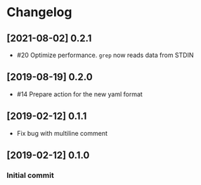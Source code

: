 # Changelog
## [2021-08-02] 0.2.1
- #20 Optimize performance. `grep` now reads data from STDIN

## [2019-08-19] 0.2.0
- #14 Prepare action for the new yaml format

## [2019-02-12] 0.1.1 
- Fix bug with multiline comment  

## [2019-02-12] 0.1.0 
### Initial commit
